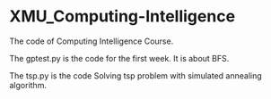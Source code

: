 # XMU_Computing-Intelligence
The code of Computing Intelligence Course.

The gptest.py is the code for the first week. It is about BFS.

The tsp.py is the code Solving tsp problem with simulated annealing algorithm.
